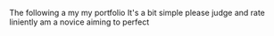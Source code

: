 The following a my my portfolio 
It's a bit simple please judge and rate liniently am a novice aiming to perfect 
